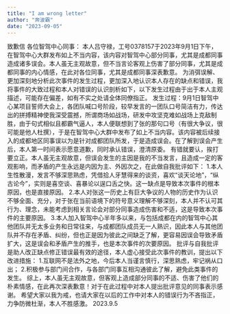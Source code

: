 ```yaml
---
title: "I am wrong letter"
author: "奔波霸"
date: "2023-09-05"
---
```

致歉信
各位智驾中心同事：
本人吕守禄，工号0378157于2023年9月1日下午，在智驾中心大群发布如上不当内容，该内容对智驾中心部分同事，尤其是成都同事造成诸多误会。本人虽无主观故意，但不当言论客观上伤害了部分同事，尤其是成都同事的内心情感，在此对各位同事，尤其是成都同事深表歉意。
为消弭误解、更加深刻地分析此次事件的发生过程，更加深入地认识本人存在的缺点和错误，我将事件的大致过程和本人对错误的认识剖析如下，以下发生过程由于出于本人主观描述，可能存在偏差，如有不实之处请全体同僚指正。
发生过程：9月1日智驾中心某项目誓师大会上，各团队喊口号阶段，较早发言的一团队口号简洁有力，传达出的拼搏精神使我深受震撼，所谓商场如战场，研发中攻坚克难如战场上克敌制胜，由于句式相似且都霸气逼人，本人便联想到了张的那句口号（有很大争议，很可能是他人杜撰），于是在智驾中心大群中发布了如上不当内容。该内容被后续接入的成都地区同事误以为是针对成都团队所发，于是造成误会。在了解到误会产生后，本人第一时间表示愿意道歉，同时承认错误，澄清原委。
有错就要认，挨打要立正。本人虽无主观故意，但误会发生的主因是我的不当发言，且造成一定的客观影响，而矛盾的产生永远是内因为主、外因次之，在此做自我批评如下：
1.本人生性散漫，发言不够深思熟虑，凭借拾人牙慧得来的谈资，喜欢“谈天论地”，“纵古论今”，实则是喜空谈、喜暴论以逞口舌之快。这一缺点是导致本次事件的根本原因，也是直接原因。
2.本人对张这一历史上有巨大争议的人物的历史作为认识不够全面、充分，对于张在当前语境下的符号意义理解不够深刻，本人并不认可其行为、理念，未能考虑到相关言论会对部分同事造成伤害和不适，这是导致本次事件的主要原因。
3.本人加入智驾中心半年多以来，与包括成都在内的智驾中心其他团队并无太多业务和日常往来，与成都团队成员无一人熟识，因此本人与其他团队并不存在矛盾、纠纷，但也正是因为彼此之间缺乏了解，更容易因误会导致矛盾扩大，这是误会和矛盾产生的推手，也是本次事件的次要原因。
批评与自我批评是助人改正缺点修正错误最有效的途径，本人虚心接受此次事件的教训，提出以下改进措施：
1.互联网不是法外之地，今后本人当谨言慎行，深思熟虑，牢记祸从口出；
2.积极参与部门间合作，与各部门同事互相沟通彼此了解，避免此类事件的发生。
综上，本人虽无主观故意，但客观上造成部分同事的不适、伤害了他们的朴素情感，在此再次深表歉意！对于在此过程中对本人提出批评意见的同事表示感谢。
希望大家以我为戒，也请大家在以后的工作中对本人的错误行为不吝指正，力争防微杜渐，本人不胜感激。
2023.9.5
